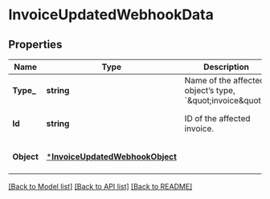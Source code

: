 # InvoiceUpdatedWebhookData

## Properties
Name | Type | Description | Notes
------------ | ------------- | ------------- | -------------
**Type_** | **string** | Name of the affected object’s type, &#x60;\&quot;invoice\&quot;&#x60;. | [optional] [default to null]
**Id** | **string** | ID of the affected invoice. | [optional] [default to null]
**Object** | [***InvoiceUpdatedWebhookObject**](InvoiceUpdatedWebhookObject.md) |  | [optional] [default to null]

[[Back to Model list]](../README.md#documentation-for-models) [[Back to API list]](../README.md#documentation-for-api-endpoints) [[Back to README]](../README.md)

